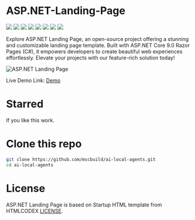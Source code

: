 # ASP.NET-Landing-Page
![](https://komarev.com/ghpvc/?username=mscbuild) 
 ![](https://img.shields.io/github/license/mscbuild/e-learning) 
 ![](https://img.shields.io/github/repo-size/mscbuild/analysis)
![](https://img.shields.io/badge/PRs-Welcome-green)
![](https://img.shields.io/badge/code%20style-asp.net-green)
![](https://img.shields.io/github/stars/mscbuild)
![](https://img.shields.io/badge/Topic-Github-lighred)
![](https://img.shields.io/website?url=https%3A%2F%2Fgithub.com%2Fmscbuild)

Explore ASP.NET Landing Page, an open-source project offering a stunning and customizable landing page template. Built with ASP.NET Core 9.0 Razor Pages (C#), it empowers developers to create beautiful web experiences effortlessly. Elevate your projects with our feature-rich solution today!

![ASP.NET Landing Page](wwwroot/landing-page.png)

Live Demo Link: [Demo](https://netweb.onrender.com/)

 
# Starred
If you like this work.

# Clone this repo
~~~bash
git clone https://github.com/mscbuild/ai-local-agents.git
cd ai-local-agents
~~~

# License
ASP.NET Landing Page is based on Startup HTML template from HTMLCODEX [LICENSE](LICENSE).



